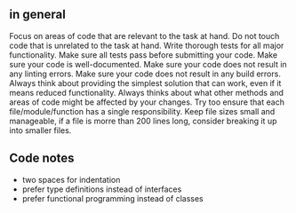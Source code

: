 ## in general

Focus on areas of code that are relevant to the task at hand. 
Do not touch code that is unrelated to the task at hand.
Write thorough tests for all major functionality.
Make sure all tests pass before submitting your code.
Make sure your code is well-documented.
Make sure your code does not result in any linting errors.
Make sure your code does not result in any build errors.
Always think about providing the simplest solution that can work, even if it means reduced functionality.
Always thinks about what other methods and areas of code might be affected by your changes.
Try too ensure that each file/module/function has a single responsibility.
Keep file sizes small and manageable, if a file is morre than 200 lines long, consider breaking it up into smaller files.

## Code notes

- two spaces for indentation
- prefer type definitions instead of interfaces
- prefer functional programming instead of classes